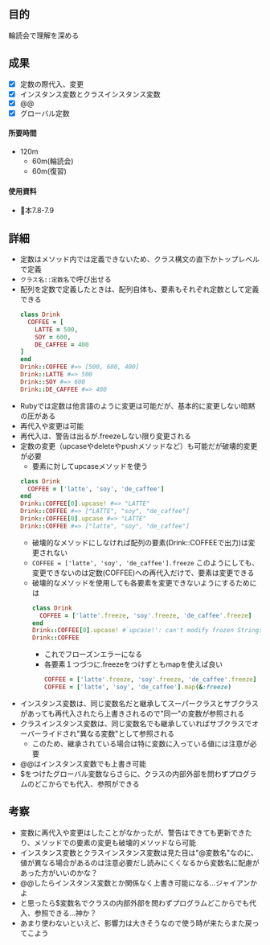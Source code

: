 ## 目的
<!-- 目的(〜を知りたい/〜を実装したい) -->
輪読会で理解を深める
## 成果
<!-- 成果(できたこと/できなかったこと) -->
- [x] 定数の際代入、変更
- [x] インスタンス変数とクラスインスタンス変数
- [x] @@
- [x] グローバル定数

#### 所要時間
- 120m
  - 60m(輪読会)
  - 60m(復習)
#### 使用資料
<!-- 使用資料(教材/書籍/ワークシート/Youtube) -->
- 🍒本7.8-7.9
## 詳細
<!-- 詳細(キーワード/プロセス//具体例を挙げる/今回の課題解決を今後に繋げられる形で記録) -->
- 定数はメソッド内では定義できないため、クラス構文の直下かトップレベルで定義
- ```クラス名::定数名```で呼び出せる
- 配列を定数で定義したときは、配列自体も、要素もそれぞれ定数として定義できる
  ```ruby
  class Drink
    COFFEE = [
      LATTE = 500,
      SOY = 600,
      DE_CAFFEE = 400
  ]
  end
  Drink::COFFEE #=> [500, 600, 400]
  Drink::LATTE #=> 500
  Drink::SOY #=> 600
  Drink::DE_CAFFEE #=> 400
  ```
- Rubyでは定数は他言語のように変更は可能だが、基本的に変更しない暗黙の圧がある
- 再代入や変更は可能
- 再代入は、警告は出るが.freezeしない限り変更される
- 定数の変更（upcaseやdeleteやpushメソッドなど）も可能だが破壊的変更が必要
  - 要素に対してupcaseメソッドを使う
  ```ruby
  class Drink
    COFFEE = ['latte', 'soy', 'de_caffee']
  end
  Drink::COFFEE[0].upcase! #=> "LATTE"
  Drink::COFFEE #=> ["LATTE", "soy", "de_caffee"]
  Drink::COFFEE[0].upcase #=> "LATTE"
  Drink::COFFEE #=> ["latte", "soy", "de_caffee"]
  ```
  - 破壊的なメソッドにしなければ配列の要素(Drink::COFFEEで出力)は変更されない
  - ```COFFEE = ['latte', 'soy', 'de_caffee'].freeze``` このようにしても、変更できないのは定数(COFFEE)への再代入だけで、要素は変更できる
  - 破壊的なメソッドを使用しても各要素を変更できないようにするためには
    ```ruby
    class Drink
      COFFEE = ['latte'.freeze, 'soy'.freeze, 'de_caffee'.freeze]
    end
    Drink::COFFEE[0].upcase! #`upcase!': can't modify frozen String: "latte" (FrozenError)
    Drink::COFFEE
    ```
    - これでフローズンエラーになる
    - 各要素１つづつに.freezeをつけずともmapを使えば良い
      ```ruby
      COFFEE = ['latte'.freeze, 'soy'.freeze, 'de_caffee'.freeze]
      COFFEE = ['latte', 'soy', 'de_caffee'].map(&:freeze)
      ```
- インスタンス変数は、同じ変数名だと継承してスーパークラスとサブクラスがあっても再代入されたら上書きされるので"同一"の変数が参照される
- クラスインスタンス変数は、同じ変数名でも継承していればサブクラスでオーバーライドされ"異なる変数"として参照される
  - このため、継承されている場合は特に変数に入っている値には注意が必要
- @@はインスタンス変数でも上書き可能
- $をつけたグローバル変数ならさらに、クラスの内部外部を問わずプログラムのどこからでも代入、参照ができる

## 考察
<!-- 考察(今後の展望/) -->
- 変数に再代入や変更はしたことがなかったが、警告はできても更新できたり、メソッドでの要素の変更も破壊的メソッドなら可能
- インスタンス変数とクラスインスタンス変数は見た目は"@変数名"なのに、値が異なる場合があるのは注意必要だし読みにくくなるから変数名に配慮があった方がいいのかな？
- @@したらインスタンス変数とか関係なく上書き可能になる...ジャイアンかよ
- と思ったら$変数名でクラスの内部外部を問わずプログラムどこからでも代入、参照できる...神か？
- あまり使わないといえど、影響力は大きそうなので使う時が来たらまた戻ってこよう